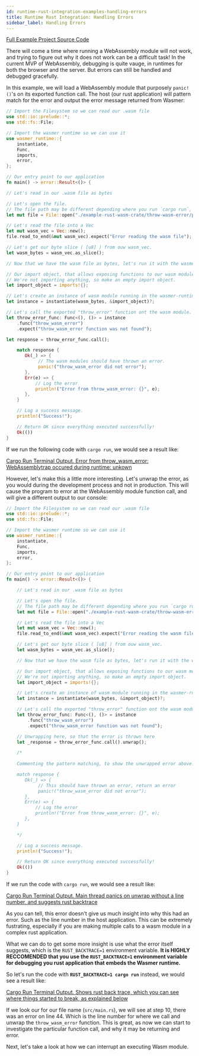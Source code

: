```yaml
---
id: runtime-rust-integration-examples-handling-errors
title: Runtime Rust Integration: Handling Errors
sidebar_label: Handling Errors
---
```


[Full Example Project Source Code](https://github.com/wasmerio/docs.wasmer.io/tree/master/docs/runtime/rust-integration/examples/handling-errors)

There will come a time where running a WebAssembly module will not work, and trying to figure out why it does not work can be a difficult task! In the current MVP of WebAssembly, debugging is quite vauge, in runtimes for both the browser and the server. But errors can still be handled and debugged gracefully.

In this example, we will load a WebAssembly module that purposely `panic!()`'s on its exported function call. The host (our rust application) will pattern match for the error and output the error message returned from Wasmer:

```rust
// Import the Filesystem so we can read our .wasm file
use std::io::prelude::*;
use std::fs::File;

// Import the wasmer runtime so we can use it
use wasmer_runtime::{
    instantiate,
    Func,
    imports,
    error,
};

// Our entry point to our application
fn main() -> error::Result<()> {

// Let's read in our .wasm file as bytes

// Let's open the file. 
// The file path may be different depending where you run `cargo run`, and where you place the file.
let mut file = File::open("./example-rust-wasm-crate/throw-wasm-error/pkg/throw_wasm_error_bg.wasm").expect("Incorrect file path to wasm module.");

// Let's read the file into a Vec
let mut wasm_vec = Vec::new();
file.read_to_end(&mut wasm_vec).expect("Error reading the wasm file");

// Let's get our byte slice ( [u8] ) from ouw wasm_vec.
let wasm_bytes = wasm_vec.as_slice();

// Now that we have the wasm file as bytes, let's run it with the wasmer runtime

// Our import object, that allows exposing functions to our wasm module.
// We're not importing anything, so make an empty import object.
let import_object = imports!{};

// Let's create an instance of wasm module running in the wasmer-runtime
let instance = instantiate(wasm_bytes, &import_object)?;

// Let's call the exported "throw_error" function ont the wasm module.
let throw_error_func: Func<(), ()> = instance
    .func("throw_wasm_error")
    .expect("throw_wasm_error function was not found");

let response = throw_error_func.call();

    match response {
       Ok(_) => {
            // The wasm modules should have thrown an error.
            panic!("throw_wasm_error did not error");
       },
       Err(e) => {
           // Log the error
           println!("Error from throw_wasm_error: {}", e);
       },
    }

    // Log a success message.
    println!("Success!");

    // Return OK since everything executed successfully!
    Ok(())
}
```

If we run the following code with `cargo run`, we would see a result like:

[Cargo Run Terminal Output. Error from throw_wasm_error: WebAssemblytrap occured during runtime: unkown](/img/docs/rust-handling-errors-1.png)

However, let's make this a little more interesting. Let's unwrap the error, as you would during the development process and not in production. This will cause the program to error at the WebAssembly module function call, and will give a different output to our console:

```rust
// Import the Filesystem so we can read our .wasm file
use std::io::prelude::*;
use std::fs::File;

// Import the wasmer runtime so we can use it
use wasmer_runtime::{
    instantiate,
    Func,
    imports,
    error,
};

// Our entry point to our application
fn main() -> error::Result<()> {

    // Let's read in our .wasm file as bytes

    // Let's open the file. 
    // The file path may be different depending where you run `cargo run`, and where you place the file.
    let mut file = File::open("./example-rust-wasm-crate/throw-wasm-error/pkg/throw_wasm_error_bg.wasm").expect("Incorrect file path to wasm module.");

    // Let's read the file into a Vec
    let mut wasm_vec = Vec::new();
    file.read_to_end(&mut wasm_vec).expect("Error reading the wasm file");

    // Let's get our byte slice ( [u8] ) from ouw wasm_vec.
    let wasm_bytes = wasm_vec.as_slice();

    // Now that we have the wasm file as bytes, let's run it with the wasmer runtime

    // Our import object, that allows exposing functions to our wasm module.
    // We're not importing anything, so make an empty import object.
    let import_object = imports!{};

    // Let's create an instance of wasm module running in the wasmer-runtime
    let instance = instantiate(wasm_bytes, &import_object)?;

    // Let's call the exported "throw_error" function ont the wasm module.
    let throw_error_func: Func<(), ()> = instance
        .func("throw_wasm_error")
        .expect("throw_wasm_error function was not found");

    // Unwrapping here, so that the error is thrown here
    let _response = throw_error_func.call().unwrap();

    /*
    
    Commenting the pattern matching, to show the unwrapped error above. 

    match response {
       Ok(_) => {
            // This should have thrown an error, return an error
            panic!("throw_wasm_error did not error");
       },
       Err(e) => {
           // Log the error
           println!("Error from throw_wasm_error: {}", e);
       },
    }

    */

    // Log a success message.
    println!("Success!");

    // Return OK since everything executed successfully!
    Ok(())
}
```

If we run the code with `cargo run`, we would see a result like:

[Cargo Run Terminal Output. Main thread panics on unwrap without a line number, and suggests rust backtrace](/img/docs/rust-handling-errors-2.png)


As you can tell, this error doesn't give us much insight into why this had an error. Such as the line number in the host application. This can be extremely fustrating, especially if you are making multiple calls to a wasm module in a complex rust application. 

What we can do to get some more insight is use what the error itself suggests, which is the `RUST_BACKTRACE=1` environment variable.  **It is HIGHLY RECCOMENDED that you use the `RUST_BACKTRACE=1` environment variable for debugging you rust application that embeds the Wasmer runtime.**

So let's run the code with **`RUST_BACKTRACE=1 cargo run`** instead, we would see a result like:

[Cargo Run Terminal Output. Shows rust back trace, which you can see where things started to break, as explained below](/img/docs/rust-handling-errors-3.png)

If we look our for our file name (`src/main.rs`), we will see at step 10, there was an error on line 44. Which is the line number for where we call and unwrap the `throw_wasm_error` function. This is great, as now we can start to investigate the particular function call, and why it may be returning and error.

Next, let's take a look at how we can interrupt an executing Wasm module.
